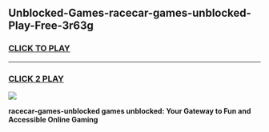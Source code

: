 
## Unblocked-Games-racecar-games-unblocked-Play-Free-3r63g
<h3>
<a href="https://premium76.site?title=racecar-games-unblocked&ref=23A">CLICK TO PLAY</a></h3>
<hr>

<h3>
<a href="https://premium76.site?title=racecar-games-unblocked&ref=23A">CLICK 2 PLAY</a>
  
</h3>

<a href="https://premium76.site?title=racecar-games-unblocked&ref=23A"><img src="https://clearcache.store/games.png"></a>


**racecar-games-unblocked games unblocked: Your Gateway to Fun and Accessible Online Gaming**
